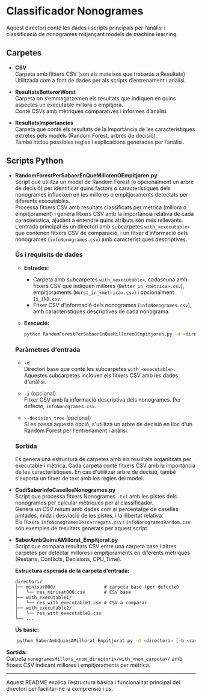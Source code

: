# Classificador Nonogrames

Aquest directori conté les dades i scripts principals per l’anàlisi i classificació de nonogrames mitjançant models de machine learning.

## Carpetes

- **CSV**  
  Carpeta amb fitxers CSV (son els mateixos que trobaràs a Resultats)  
  Utilitzada com a font de dades per als scripts d’entrenament i anàlisi.

- **ResultatsBetterorWorst**  
  Carpeta on s’emmagatzemen els resultats que indiquen en quins aspectes un executable millora o empitjora.  
  Conté CSVs amb mètriques comparatives i informes d’anàlisi.

- **ResultatsImportancies**  
  Carpeta que conté els resultats de la importància de les característiques extretes pels models (Random Forest, arbres de decisió).  
  També inclou possibles regles i explicacions generades per l’anàlisi.

## Scripts Python

- **RandomForestPerSabaerEnQueMillorenOEmpitjoren.py**  
  Script que utilitza un model de Random Forest (o opcionalment un arbre de decisió) per identificar quins factors o característiques dels nonogrames influeixen en les millores o empitjoraments detectats per diferents executables.  
  Processa fitxers CSV amb resultats classificats per mètrica (millora o empitjorament) i genera fitxers CSV amb la importància relativa de cada característica, ajudant a entendre quins atributs són més rellevants.  
  L’entrada principal és un directori amb subcarpetes `with_<executable>` que contenen fitxers CSV de comparació, i un fitxer d’informació dels nonogrames (`infoNonogrames.csv`) amb característiques descriptives.

  ### Ús i requisits de dades

  - **Entrades:**  
    - Carpeta amb subcarpetes `with_<executable>`, cadascuna amb fitxers CSV que indiquen millores (`Better_in_<mètrica>.csv`), empitjoraments (`Worst_in_<mètrica>.csv`) i opcionalment `Is_IND.csv`.  
    - Fitxer CSV d’informació dels nonogrames (`infoNonogrames.csv`), amb característiques descriptives de cada nonograma.

  - **Execució:**  
    ```bash
    python RandomForestPerSabaerEnQueMillorenOEmpitjoren.py -d <directori> [-i <info_csv>] [--decision_tree]
    ```

  ### Paràmetres d'entrada

  - `-d`  
    Directori base que conté les subcarpetes `with_<executable>`. Aquestes subcarpetes inclouen els fitxers CSV amb les dades d'anàlisi.

  - `-i` (opcional)  
    Fitxer CSV amb la informació descriptiva dels nonogrames. Per defecte, `infoNonogrames.csv`.

  - `--decision_tree` (opcional)  
    Si es passa aquesta opció, s'utilitza un arbre de decisió en lloc d'un Random Forest per l'entrenament i anàlisi.

  ### Sortida

  Es genera una estructura de carpetes amb els resultats organitzats per executable i mètrica. Cada carpeta conté fitxers CSV amb la importància de les característiques. En cas d'utilitzar arbre de decisió, també s'exporta un fitxer de text amb les regles del model.




- **CodiSaberInfoCasellesNonogrames.py**  
  Script que processa fitxers Nonogrames `.txt` amb les pistes dels nonogrames per calcular mètriques per al classificador.  
  Genera un CSV resum amb dades com el percentatge de caselles pintades, mida i desviació de les pistes, i la llibertat relativa.  
  Els fitxers `infoNonogramesDescarregats.csv` i `infoNonogramesRandom.csv` són exemples de resultats generats per aquest script.  

- **SaberAmbQuinsAMillorat_Empitjorat.py**  
  Script que compara resultats CSV entre una carpeta base i altres carpetes per detectar millores i empitjoraments en diferents mètriques (Restarts, Conflicts, Decisions, CPU_Time).

  **Estructura esperada de la carpeta d’entrada:**
    ```plaintext
    directori/
    ├── minisat000/                  # carpeta base (per defecte)
    │   └── res_minisat000.csv       # CSV base
    ├── with_executable1/
    │   └── res_with_executable1.csv # CSV a comparar
    ├── with_executable2/
    │   └── res_with_executable2.csv
    └── ...
    ```
  **Ús bàsic:**
```bash
    python SaberAmbQuinsAMillorat_Empitjorat.py -d <directori> [-b <carpeta_base>]
```
**Sortida:**  
Carpeta `nonogramesMillors_<nom_directori>/with_<nom_carpeta>/` amb fitxers CSV indicant millores i empitjoraments per mètrica.



---

Aquest README explica l’estructura bàsica i funcionalitat principal del directori per facilitar-ne la comprensió i ús.
